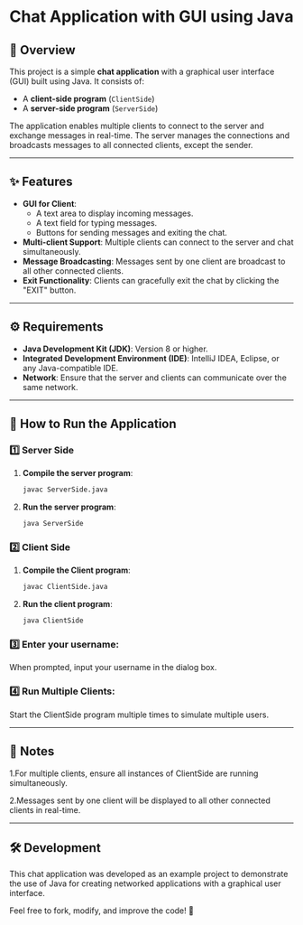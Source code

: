 # Chat Application with GUI using Java

## 📖 Overview
This project is a simple **chat application** with a graphical user interface (GUI) built using Java. It consists of:
- A **client-side program** (`ClientSide`) 
- A **server-side program** (`ServerSide`)

The application enables multiple clients to connect to the server and exchange messages in real-time. The server manages the connections and broadcasts messages to all connected clients, except the sender.

---

## ✨ Features
- **GUI for Client**:
  - A text area to display incoming messages.
  - A text field for typing messages.
  - Buttons for sending messages and exiting the chat.
- **Multi-client Support**: Multiple clients can connect to the server and chat simultaneously.
- **Message Broadcasting**: Messages sent by one client are broadcast to all other connected clients.
- **Exit Functionality**: Clients can gracefully exit the chat by clicking the "EXIT" button.

---

## ⚙️ Requirements
- **Java Development Kit (JDK)**: Version 8 or higher.
- **Integrated Development Environment (IDE)**: IntelliJ IDEA, Eclipse, or any Java-compatible IDE.
- **Network**: Ensure that the server and clients can communicate over the same network.

---

## 🚀 How to Run the Application

### 1️⃣ Server Side
1. **Compile the server program**:
   ```bash
   javac ServerSide.java
2. **Run the server program**:
   ```bash
   java ServerSide

### 2️⃣ Client Side
1. **Compile the Client program**:
   ```bash
   javac ClientSide.java
2. **Run the client program**:
   ```bash
   java ClientSide

### 3️⃣ Enter your username:
   When prompted, input your username in the dialog box.

### 4️⃣ Run Multiple Clients:
   Start the ClientSide program multiple times to simulate multiple users.

---


## 📌 Notes
1.For multiple clients, ensure all instances of ClientSide are running simultaneously.

2.Messages sent by one client will be displayed to all other connected clients in real-time.

---


## 🛠️ Development
This chat application was developed as an example project to demonstrate the use of Java for creating networked applications with a graphical user interface.

Feel free to fork, modify, and improve the code! 🎉
